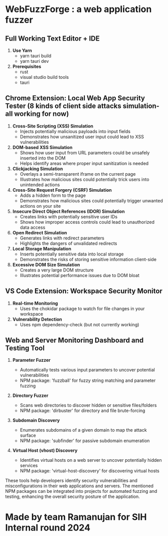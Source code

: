 # WebFuzzForge : a web application fuzzer

## Full Working Text Editor + IDE
1. **Use Yarn**
   - yarn tauri build 
   - yarn tauri dev
2. **Prerequisites**
   - rust
   - visual studio build tools
   - tauri

## Chrome Extension: Local Web App Security Tester (8 kinds of client side attacks simulation- all working for now)
1. **Cross-Site Scripting (XSS) Simulation**
   - Injects potentially malicious payloads into input fields
   - Demonstrates how unsanitized user input could lead to XSS vulnerabilities
2. **DOM-based XSS Simulation**
   - Shows how user input from URL parameters could be unsafely inserted into the DOM
   - Helps identify areas where proper input sanitization is needed
3. **Clickjacking Simulation**
   - Overlays a semi-transparent iframe on the current page
   - Illustrates how malicious sites could potentially trick users into unintended actions
4. **Cross-Site Request Forgery (CSRF) Simulation**
   - Adds a hidden form to the page
   - Demonstrates how malicious sites could potentially trigger unwanted actions on your site
5. **Insecure Direct Object References (IDOR) Simulation**
   - Creates links with potentially sensitive user IDs
   - Shows how improper access controls could lead to unauthorized data access
6. **Open Redirect Simulation**
   - Generates links with redirect parameters
   - Highlights the dangers of unvalidated redirects
7. **Local Storage Manipulation**
   - Inserts potentially sensitive data into local storage
   - Demonstrates the risks of storing sensitive information client-side
8. **Excessive DOM Size Simulation**
   - Creates a very large DOM structure
   - Illustrates potential performance issues due to DOM bloat

## VS Code Extension: Workspace Security Monitor
1. **Real-time Monitoring**
   - Uses the chokidar package to watch for file changes in your workspace
2. **Vulnerability Detection**
   - Uses npm dependency-check (but not currently working)

## Web and Server Monitoring Dashboard and Testing Tool

1. **Parameter Fuzzer**
   - Automatically tests various input parameters to uncover potential vulnerabilities
   - NPM package: 'fuzzball' for fuzzy string matching and parameter fuzzing

2. **Directory Fuzzer**
   - Scans web directories to discover hidden or sensitive files/folders
   - NPM package: 'dirbuster' for directory and file brute-forcing

3. **Subdomain Discovery**
   - Enumerates subdomains of a given domain to map the attack surface
   - NPM package: 'subfinder' for passive subdomain enumeration

4. **Virtual Host (vhost) Discovery**
   - Identifies virtual hosts on a web server to uncover potentially hidden services
   - NPM package: 'virtual-host-discovery' for discovering virtual hosts

These tools help developers identify security vulnerabilities and misconfigurations in their web applications and servers. The mentioned NPM packages can be integrated into projects for automated fuzzing and testing, enhancing the overall security posture of the application.

# Made by team Ramanujan for SIH Internal round 2024
